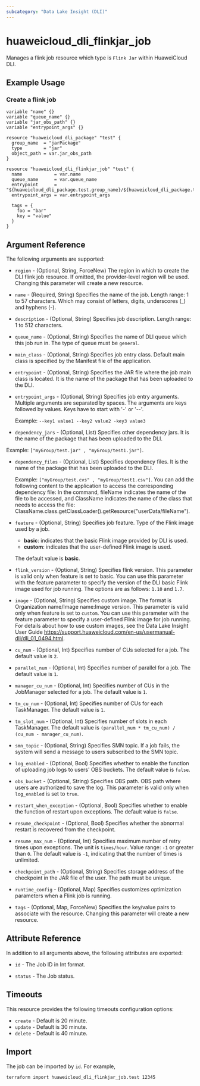 ```yaml
---
subcategory: "Data Lake Insight (DLI)"
---
```


# huaweicloud_dli_flinkjar_job

Manages a flink job resource which type is `Flink Jar` within HuaweiCloud DLI.

## Example Usage

### Create a flink job

```hcl
variable "name" {}
variable "queue_name" {}
variable "jar_obs_path" {}
variable "entrypoint_args" {}

resource "huaweicloud_dli_package" "test" {
  group_name  = "jarPackage"
  type        = "jar"
  object_path = var.jar_obs_path
}

resource "huaweicloud_dli_flinkjar_job" "test" {
  name            = var.name
  queue_name      = var.queue_name
  entrypoint      = "${huaweicloud_dli_package.test.group_name}/${huaweicloud_dli_package.test.object_name}"
  entrypoint_args = var.entrypoint_args

  tags = {
    foo = "bar"
    key = "value"
  }
}

```

## Argument Reference

The following arguments are supported:

* `region` - (Optional, String, ForceNew) The region in which to create the DLI flink job resource. If omitted, the
  provider-level region will be used. Changing this parameter will create a new resource.

* `name` - (Required, String) Specifies the name of the job. Length range: 1 to 57 characters.
 Which may consist of letters, digits, underscores (_) and hyphens (-).

* `description` - (Optional, String) Specifies job description. Length range: 1 to 512 characters.

* `queue_name` - (Optional, String) Specifies the name of DLI queue which this job run in. The type of queue
 must be `general`.

* `main_class` - (Optional, String) Specifies job entry class. Default main class is specified by the Manifest file
 of the application.

* `entrypoint` - (Optional, String) Specifies the JAR file where the job main class is located. It is the name of the
 package that has been uploaded to the DLI.

* `entrypoint_args` - (Optional, String) Specifies job entry arguments. Multiple arguments are separated by spaces.
  The arguments are keys followed by values. Keys have to start with '-' or '--'.

  Example: `--key1 value1 --key2 value2 -key3 value3`

* `dependency_jars` - (Optional, List) Specifies other dependency jars. It is the name of the package that
 has been uploaded to the DLI.

 Example: `["myGroup/test.jar" , "myGroup/test1.jar"]`.

* `dependency_files` - (Optional, List) Specifies dependency files. It is the name of the package that has been
 uploaded to the DLI.
  
  Example: `["myGroup/test.cvs" , "myGroup/test1.csv"]`.
  You can add the following content to the application to access the corresponding dependency file: In the command,
  fileName indicates the name of the file to be accessed, and ClassName indicates the name of the class that needs to
  access the file: ClassName.class.getClassLoader().getResource("userData/fileName").

* `feature` - (Optional, String) Specifies job feature. Type of the Flink image used by a job.
  + **basic**: indicates that the basic Flink image provided by DLI is used.
  + **custom**: indicates that the user-defined Flink image is used.

  The default value is **basic**.
  
* `flink_version` - (Optional, String) Specifies flink version. This parameter is valid only when feature is set
 to basic. You can use this parameter with the feature parameter to specify the version of the DLI basic Flink image
 used for job running. The options are as follows: `1.10` and `1.7`.

* `image` - (Optional, String) Specifies custom image. The format is Organization name/Image name:Image version.
  This parameter is valid only when feature is set to `custom`. You can use this parameter with the feature parameter
  to specify a user-defined Flink image for job running. For details about how to use custom images, see the
  Data Lake Insight User Guide <https://support.huaweicloud.com/en-us/usermanual-dli/dli_01_0494.html>.
  
* `cu_num` - (Optional, Int) Specifies number of CUs selected for a job. The default value is `2`.

* `parallel_num` - (Optional, Int) Specifies number of parallel for a job. The default value is `1`.

* `manager_cu_num` - (Optional, Int) Specifies number of CUs in the JobManager selected for a job.
 The default value is `1`.
  
* `tm_cu_num` - (Optional, Int) Specifies number of CUs for each TaskManager. The default value is `1`.
  
* `tm_slot_num` - (Optional, Int) Specifies number of slots in each TaskManager.
 The default value is `(parallel_num * tm_cu_num) / (cu_num - manager_cu_num)`.

* `smn_topic` - (Optional, String) Specifies SMN topic. If a job fails, the system will send a message to users
  subscribed to the SMN topic.

* `log_enabled` - (Optional, Bool) Specifies whether to enable the function of uploading job logs to users' OBS buckets.
 The default value is `false`.

* `obs_bucket` - (Optional, String) Specifies OBS path. OBS path where users are authorized to save the log.
  This parameter is valid only when `log_enabled` is set to `true`.

* `restart_when_exception` - (Optional, Bool) Specifies whether to enable the function of restart upon exceptions.
 The default value is `false`.
  
* `resume_checkpoint` - (Optional, Bool) Specifies whether the abnormal restart is recovered from the checkpoint.
  
* `resume_max_num` - (Optional, Int) Specifies maximum number of retry times upon exceptions. The unit is
 `times/hour`. Value range: `-1` or greater than `0`. The default value is `-1`, indicating that the number of times is
 unlimited.

* `checkpoint_path` - (Optional, String) Specifies storage address of the checkpoint in the JAR file of the user.
 The path must be unique.

* `runtime_config` - (Optional, Map) Specifies customizes optimization parameters when a Flink job is running.

* `tags` - (Optional, Map, ForceNew) Specifies the key/value pairs to associate with the resource.
 Changing this parameter will create a new resource.

## Attribute Reference

In addition to all arguments above, the following attributes are exported:

* `id` - The Job ID in Int format.

* `status` - The Job status.

## Timeouts

This resource provides the following timeouts configuration options:

* `create` - Default is 20 minute.
* `update` - Default is 30 minute.
* `delete` - Default is 40 minute.

## Import

The job can be imported by `id`. For example,

```
terraform import huaweicloud_dli_flinkjar_job.test 12345
```
